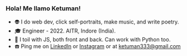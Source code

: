 ### Hola! Me llamo Ketuman! 

- 👽 I do web dev, click self-portraits, make music, and write poetry.
- 🎓 Engineer - 2022. AITR, Indore (India).
- 💛 I toil with JS, both front and back. Can work with Python too.
- ☎️ Ping me on [LinkedIn](https://www.linkedin.com/in/k2maan/) or [Instagram](https://www.instagram.com/k2maan/) or at ketuman333@gmail.com
